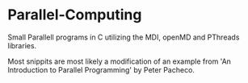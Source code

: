 # Parallel-Computing
Small Parallell programs in C utilizing the MDI, openMD and PThreads libraries. 

Most snippits are most likely a modification of an example from 'An Introduction to Parallel Programming' by Peter Pacheco.
